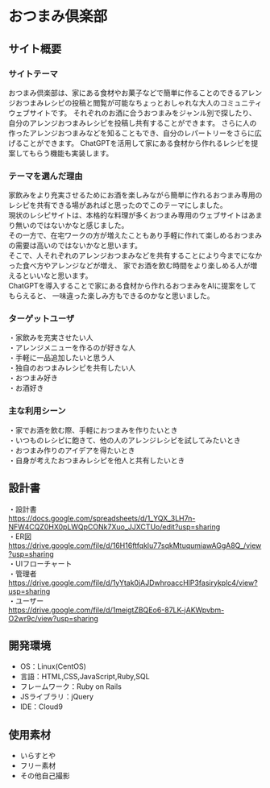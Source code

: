 # おつまみ倶楽部
## サイト概要
### サイトテーマ
おつまみ倶楽部は、家にある食材やお菓子などで簡単に作ることのできるアレンジおつまみレシピの投稿と閲覧が可能なちょっとおしゃれな大人のコミュニティウェブサイトです。
それぞれのお酒に合うおつまみをジャンル別で探したり、自分のアレンジおつまみレシピを投稿し共有することができます。
さらに人の作ったアレンジおつまみなどを知ることもでき、自分のレパートリーをさらに広げることができます。
ChatGPTを活用して家にある食材から作れるレシピを提案してもらう機能も実装します。

### テーマを選んだ理由
家飲みをより充実させるためにお酒を楽しみながら簡単に作れるおつまみ専用のレシピを共有できる場があればと思ったのでこのテーマにしました。</br>
現状のレシピサイトは、本格的な料理が多くおつまみ専用のウェブサイトはあまり無いのではないかなと感じました。</br>
その一方で、在宅ワークの方が増えたこともあり手軽に作れて楽しめるおつまみの需要は高いのではないかなと思います。</br>
そこで、人それぞれのアレンジおつまみなどを共有することにより今までになかった食べ方やアレンジなどが増え、
家でお酒を飲む時間をより楽しめる人が増えるといいなと思います。</br>
ChatGPTを導入することで家にある食材から作れるおつまみをAIに提案をしてもらえると、
一味違った楽しみ方もできるのかなと思いました。

### ターゲットユーザ
・家飲みを充実させたい人</br>
・アレンジメニューを作るのが好きな人</br>
・手軽に一品追加したいと思う人</br>
・独自のおつまみレシピを共有したい人</br>
・おつまみ好き</br>
・お酒好き

### 主な利用シーン

・家でお酒を飲む際、手軽におつまみを作りたいとき</br>
・いつものレシピに飽きて、他の人のアレンジレシピを試してみたいとき</br>
・おつまみ作りのアイデアを得たいとき</br>
・自身が考えたおつまみレシピを他人と共有したいとき

## 設計書
・設計書</br>
  https://docs.google.com/spreadsheets/d/1_YQX_3LH7n-NFW4CQZ0HX0pLWQpCONk7Xuo_JJXCTUo/edit?usp=sharing</br>
・ER図</br>
  https://drive.google.com/file/d/16H16ftfqklu77sqkMtuqumiawAGgA8Q_/view?usp=sharing</br>
・UIフローチャート</br>
  ・管理者</br>
    https://drive.google.com/file/d/1yYtak0jAJDwhroaccHlP3fasirykplc4/view?usp=sharing</br>
  ・ユーザー</br>
    https://drive.google.com/file/d/1meigtZBQEo6-87LK-jAKWpvbm-O2wr9c/view?usp=sharing</br>
## 開発環境
- OS：Linux(CentOS)
- 言語：HTML,CSS,JavaScript,Ruby,SQL
- フレームワーク：Ruby on Rails
- JSライブラリ：jQuery
- IDE：Cloud9

## 使用素材
- いらすとや
- フリー素材
- その他自己撮影